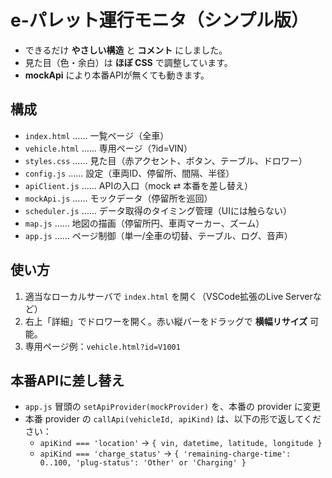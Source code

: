 # e-パレット運行モニタ（シンプル版）

- できるだけ **やさしい構造** と **コメント** にしました。
- 見た目（色・余白）は **ほぼ CSS** で調整しています。
- **mockApi** により本番APIが無くても動きます。

## 構成
- `index.html` …… 一覧ページ（全車）
- `vehicle.html` …… 専用ページ（?id=VIN）
- `styles.css` …… 見た目（赤アクセント、ボタン、テーブル、ドロワー）
- `config.js` …… 設定（車両ID、停留所、間隔、半径）
- `apiClient.js` …… APIの入口（mock ⇄ 本番を差し替え）
- `mockApi.js` …… モックデータ（停留所を巡回）
- `scheduler.js` …… データ取得のタイミング管理（UIには触らない）
- `map.js` …… 地図の描画（停留所円、車両マーカー、ズーム）
- `app.js` …… ページ制御（単一/全車の切替、テーブル、ログ、音声）

## 使い方
1. 適当なローカルサーバで `index.html` を開く（VSCode拡張のLive Serverなど）
2. 右上「詳細」でドロワーを開く。赤い縦バーをドラッグで **横幅リサイズ** 可能。
3. 専用ページ例：`vehicle.html?id=V1001`

## 本番APIに差し替え
- `app.js` 冒頭の `setApiProvider(mockProvider)` を、本番の provider に変更
- 本番 provider の `callApi(vehicleId, apiKind)` は、以下の形で返してください：
  - `apiKind === 'location'` → `{ vin, datetime, latitude, longitude }`
  - `apiKind === 'charge_status'` → `{ 'remaining-charge-time': 0..100, 'plug-status': 'Other' or 'Charging' }`
